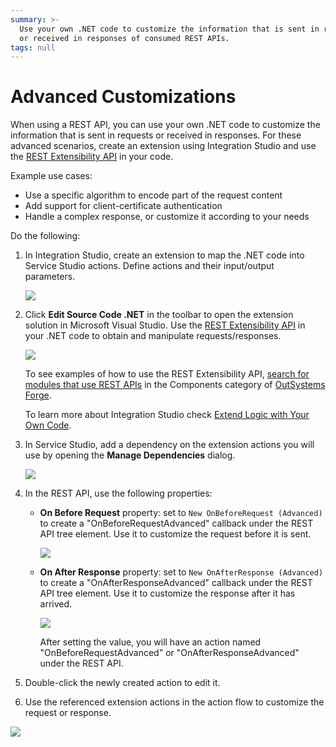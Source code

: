 ```yaml
---
summary: >-
  Use your own .NET code to customize the information that is sent in requests
  or received in responses of consumed REST APIs.
tags: null
---
```


# Advanced Customizations

When using a REST API, you can use your own .NET code to customize the information that is sent in requests or received in responses. For these advanced scenarios, create an extension using Integration Studio and use the [REST Extensibility API](../../../ref/apis/rest-extensibility-api.md) in your code.

Example use cases:

* Use a specific algorithm to encode part of the request content
* Add support for client-certificate authentication
* Handle a complex response, or customize it according to your needs

Do the following:

1. In Integration Studio, create an extension to map the .NET code into Service Studio actions. Define actions and their input/output parameters.

   ![](../../../../.gitbook/assets/is-rest-actions.png)

2. Click **Edit Source Code .NET** in the toolbar to open the extension solution in Microsoft Visual Studio. Use the [REST Extensibility API](../../../ref/apis/rest-extensibility-api.md) in your .NET code to obtain and manipulate requests/responses.

   ![](../../../../.gitbook/assets/vs-rest-edit-code.png)

   To see examples of how to use the REST Extensibility API, [search for modules that use REST APIs](https://www.outsystems.com/forge/list?q=REST%20API&t=&o=&tr=False&oss=False&c=&a=&v=11&hd=False&tn=&scat=forge) in the Components category of [OutSystems Forge](https://www.outsystems.com/forge/).

   To learn more about Integration Studio check [Extend Logic with Your Own Code](../../integration-studio/getting-started/intro.md).

3. In Service Studio, add a dependency on the extension actions you will use by opening the **Manage Dependencies** dialog.

   ![](../../../../.gitbook/assets/ss-rest-manage-dependencies.png)

4. In the REST API, use the following properties:
   * **On Before Request** property: set to `New OnBeforeRequest (Advanced)` to create a "OnBeforeRequestAdvanced" callback under the REST API tree element. Use it to customize the request before it is sent.

     ![](../../../../.gitbook/assets/ss-rest-new-onbeforerequest.png)

   * **On After Response** property: set to `New OnAfterResponse (Advanced)` to create a "OnAfterResponseAdvanced" callback under the REST API tree element. Use it to customize the response after it has arrived.

     ![](../../../../.gitbook/assets/ss-rest-new-onafterresponse.png)

     After setting the value, you will have an action named "OnBeforeRequestAdvanced" or "OnAfterResponseAdvanced" under the REST API.
5. Double-click the newly created action to edit it.
6. Use the referenced extension actions in the action flow to customize the request or response.

![](../../../../.gitbook/assets/ss-rest-use-extension-action.png)

